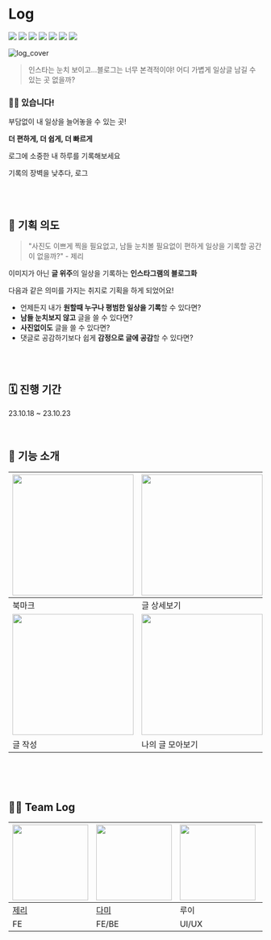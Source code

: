 # Log
<img src="https://img.shields.io/badge/figma-F24E1E?style=for-the-badge&logo=figma&logoColor=white"> <img src="https://img.shields.io/badge/javascript-F7DF1E?style=for-the-badge&logo=javascript&logoColor=black"> <img src="https://img.shields.io/badge/react-61DAFB?style=for-the-badge&logo=react&logoColor=black">
<img src="https://img.shields.io/badge/styled--components-DB7093?style=for-the-badge&logo=styled-components&logoColor=white"> <img src="https://img.shields.io/badge/nodejs-339933?style=for-the-badge&logo=node.js&logoColor=white"> <img src="https://img.shields.io/badge/express-000000?style=for-the-badge&logo=express&logoColor=white"> <img src="https://img.shields.io/badge/vercel-000000?style=for-the-badge&logo=vercel&logoColor=white">

![log_cover](https://github.com/hjy0951/hjy0951/assets/45158550/31950b0f-e011-428f-bcce-61178271a7ae)

> 인스타는 눈치 보이고…블로그는 너무 본격적이야!
어디 가볍게 일상글 남길 수 있는 곳 없을까?

### 🙋‍♂️ 있습니다!

부담없이 내 일상을 늘어놓을 수 있는 곳!

**더 편하게, 더 쉽게, 더 빠르게** <br/>

로그에 소중한 내 하루를 기록해보세요

기록의 장벽을 낮추다, 로그

<br/>
<br/>

## 🎯 기획 의도

> "사진도 이쁘게 찍을 필요없고, 남들 눈치볼 필요없이 편하게 일상을 기록할 공간이 없을까?" - 제리

이미지가 아닌 **글 위주**의 일상을 기록하는 **인스타그램의 블로그화**

다음과 같은 의미를 가지는 취지로 기획을 하게 되었어요!
- 언제든지 내가 **원할때 누구나 평범한 일상을 기록**할 수 있다면?
- **남들 눈치보지 않고** 글을 쓸 수 있다면?
- **사진없이도** 글을 쓸 수 있다면?
- 댓글로 공감하기보다 쉽게 **감정으로 글에 공감**할 수 있다면?


<br/>
<br/>

## 🗓️ 진행 기간
23.10.18 ~ 23.10.23

<br/>


## 📌 기능 소개

|<img src="https://github.com/hjy0951/hjy0951/assets/45158550/b9679c57-9037-4ef1-b5b1-9f30b4fed877" width="240px"/> | <img src="https://github.com/hjy0951/hjy0951/assets/45158550/3bf892b1-ec6e-42b6-bf09-ac4a69e7eaef" width="240px"/> | <img src="https://github.com/hjy0951/hjy0951/assets/45158550/f12821fc-8450-4e41-9242-d87e1260a046" width="240px"/>
|---|---|---|
|북마크|글 상세보기|이모지 댓글|
| <img src="https://github.com/hjy0951/hjy0951/assets/45158550/449527f0-c30a-4dab-9da6-2c27054546a0" width="240px"/>| <img src="https://github.com/hjy0951/hjy0951/assets/45158550/dfcb062b-7d84-4adb-a5ae-5419226c7a21" width="240px"/>|||
|글 작성|나의 글 모아보기||


<br/>
<br/>
<br/>

## 💁‍♂️ Team Log


|<img src="https://avatars.githubusercontent.com/u/58854041?v=4" width="150px" height="150px"/>|<img src="https://avatars.githubusercontent.com/u/55003317?v=4" width="150px" height="150px"/>|<img src="https://user-images.githubusercontent.com/49177223/221573884-1222feb3-5206-4bd0-bb5a-c1d79f75781b.png" width="150px" height="150px"/>|<img src="https://avatars.githubusercontent.com/u/45158550?v=4" width="150px" height="150px"/>|
|---|---|---|---|
|[제리](https://github.com/pepperdad)|[다미](https://github.com/damie824)|루이|[준](https://github.com/hjy0951)|
|FE|FE/BE|UI/UX|FE|

